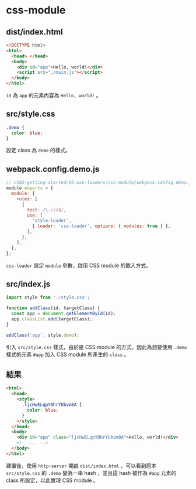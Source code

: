 # css-module

## dist/index.html

```html
<!DOCTYPE html>
<html>
  <head> </head>
  <body>
    <div id="app">Hello, world!</div>
    <script src="./main.js"></script>
  </body>
</html>
```

`id` 為 `app` 的元素內容為 `Hello, world!` 。

## src/style.css

```css
.demo {
  color: blue;
}
```

設定 class 為 `demo` 的樣式。

## webpack.config.demo.js

```js
// ch02-getting-started/05-use-loaders/css-module/webpack.config.demo.js
module.exports = {
  module: {
    rules: [
      {
        test: /\.css$/,
        use: [
          'style-loader',
          { loader: 'css-loader', options: { modules: true } },
        ],
      },
    ],
  },
};
```

`css-loader` 設定 `module` 參數，啟用 CSS module 的載入方式。

## src/index.js

```js
import style from './style.css';

function addClass(id, targetClass) {
  const app = document.getElementById(id);
  app.classList.add(targetClass);
}

addClass('app', style.demo);
```

引入 `src/style.css` 樣式，由於是 CSS module 的方式，因此為想要使用 `.demo` 樣式的元素 `#app` 加入 CSS module 所產生的 `class` 。

## 結果

```html
<html>
  <head>
    <style>
      .ljcHwELqpYBhrYUbvm8A {
        color: blue;
      }
    </style>
  </head>
  <body>
    <div id="app" class="ljcHwELqpYBhrYUbvm8A">Hello, world!</div>
    <!-- ... -->
  </body>
</html>
```

建置後，使用 `http-server` 開啟 `dist/index.html` ，可以看到原本 `src/style.css` 的 `.demo` 變為一串 hash ，並且這 hash 被作為 `#app` 元素的 class 所設定，以此實現 CSS module 。
